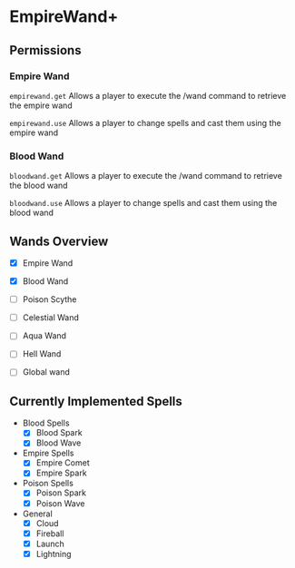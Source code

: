 # EmpireWand+

## Permissions

### Empire Wand

`empirewand.get` Allows a player to execute the /wand command to retrieve the empire wand

`empirewand.use` Allows a player to change spells and cast them using the empire wand

### Blood Wand

`bloodwand.get` Allows a player to execute the /wand command to retrieve the blood wand

`bloodwand.use` Allows a player to change spells and cast them using the blood wand



## Wands Overview

- [x] Empire Wand
- [x] Blood Wand
- [ ] Poison Scythe
- [ ] Celestial Wand
- [ ] Aqua Wand
- [ ] Hell Wand





- [ ] Global wand

## Currently Implemented Spells

- Blood Spells
  - [x] Blood Spark
  - [x] Blood Wave
- Empire Spells
  - [x] Empire Comet
  - [x] Empire Spark
- Poison Spells
  - [x] Poison Spark
  - [x] Poison Wave
- General
  - [x] Cloud
  - [x] Fireball
  - [x] Launch
  - [x] Lightning
